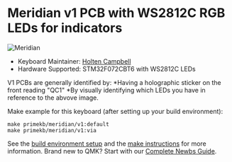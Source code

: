 # Meridian v1 PCB with WS2812C RGB LEDs for indicators

![Meridian](https://cdn.shopify.com/s/files/1/2016/1211/files/IMG_0934.JPG?v=1612649071)

* Keyboard Maintainer: [Holten Campbell](https://github.com/holtenc)
* Hardware Supported: STM32F072CBT6 with WS2812C LEDs

V1 PCBs are generally identified by: 
*Having a holographic sticker on the front reading "QC1"
*By visually identifying which LEDs you have in reference to the abvove image. 

Make example for this keyboard (after setting up your build environment):

    make primekb/meridian/v1:default
    make primekb/meridian/v1:via

See the [build environment setup](https://docs.qmk.fm/#/getting_started_build_tools) and the [make instructions](https://docs.qmk.fm/#/getting_started_make_guide) for more information. Brand new to QMK? Start with our [Complete Newbs Guide](https://docs.qmk.fm/#/newbs).
